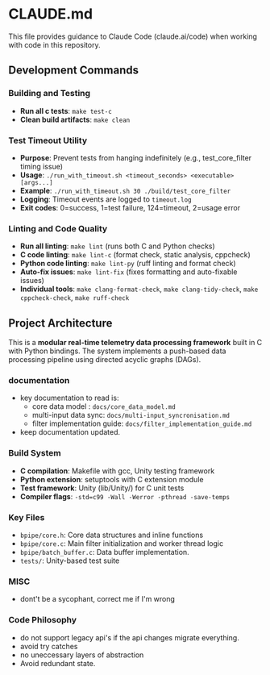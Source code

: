 # CLAUDE.md

This file provides guidance to Claude Code (claude.ai/code) when working with code in this repository.

## Development Commands

### Building and Testing
- **Run all c tests**: `make test-c`
- **Clean build artifacts**: `make clean`

### Test Timeout Utility
- **Purpose**: Prevent tests from hanging indefinitely (e.g., test_core_filter timing issue)
- **Usage**: `./run_with_timeout.sh <timeout_seconds> <executable> [args...]`
- **Example**: `./run_with_timeout.sh 30 ./build/test_core_filter`
- **Logging**: Timeout events are logged to `timeout.log`
- **Exit codes**: 0=success, 1=test failure, 124=timeout, 2=usage error

### Linting and Code Quality
- **Run all linting**: `make lint` (runs both C and Python checks)
- **C code linting**: `make lint-c` (format check, static analysis, cppcheck)
- **Python code linting**: `make lint-py` (ruff linting and format check)
- **Auto-fix issues**: `make lint-fix` (fixes formatting and auto-fixable issues)
- **Individual tools**: `make clang-format-check`, `make clang-tidy-check`, `make cppcheck-check`, `make ruff-check`

## Project Architecture

This is a **modular real-time telemetry data processing framework** built in C with Python bindings. The system implements a push-based data processing pipeline using directed acyclic graphs (DAGs).

### documentation
- key documentation to read is:
    - core data model : `docs/core_data_model.md`
    - multi-input data sync: `docs/multi-input_syncronisation.md`
    - filter implementation guide: `docs/filter_implementation_guide.md`
- keep documentation updated.

### Build System
- **C compilation**: Makefile with gcc, Unity testing framework
- **Python extension**: setuptools with C extension module
- **Test framework**: Unity (lib/Unity/) for C unit tests
- **Compiler flags**: `-std=c99 -Wall -Werror -pthread -save-temps`

### Key Files
- `bpipe/core.h`: Core data structures and inline functions
- `bpipe/core.c`: Main filter initialization and worker thread logic
- `bpipe/batch_buffer.c`: Data buffer implementation.
- `tests/`: Unity-based test suite

### MISC
- dont't be a sycophant, correct me if I'm wrong

### Code Philosophy
- do not support legacy api's if the api changes migrate everything.
- avoid try catches
- no uneccessary layers of abstraction
- Avoid redundant state.
